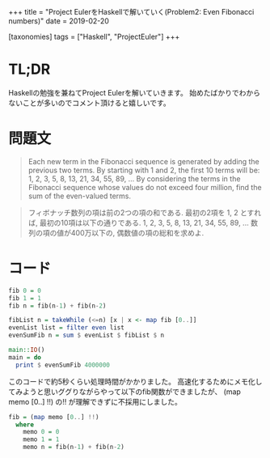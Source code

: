 +++
title = "Project EulerをHaskellで解いていく(Problem2: Even Fibonacci numbers)"
date = 2019-02-20

[taxonomies]
tags = ["Haskell", "ProjectEuler"]
+++
# TL;DR
Haskellの勉強を兼ねてProject Eulerを解いていきます。
始めたばかりでわからないことが多いのでコメント頂けると嬉しいです。

# 問題文
> Each new term in the Fibonacci sequence is generated by adding the previous two terms. By starting with 1 and 2, the first 10 terms will be:
1, 2, 3, 5, 8, 13, 21, 34, 55, 89, ...
By considering the terms in the Fibonacci sequence whose values do not exceed four million, find the sum of the even-valued terms.


> フィボナッチ数列の項は前の2つの項の和である. 最初の2項を 1, 2 とすれば, 最初の10項は以下の通りである.
1, 2, 3, 5, 8, 13, 21, 34, 55, 89, ...
数列の項の値が400万以下の, 偶数値の項の総和を求めよ.

<!-- more -->

# コード

```haskell
fib 0 = 0
fib 1 = 1
fib n = fib(n-1) + fib(n-2)

fibList n = takeWhile (<=n) [x | x <- map fib [0..]]
evenList list = filter even list
evenSumFib n = sum $ evenList $ fibList $ n

main::IO()
main = do
  print $ evenSumFib 4000000
```

このコードで約5秒くらい処理時間がかかりました。
高速化するためにメモ化してみようと思いググりながらやって以下のfib関数ができましたが、 (map memo [0..] !!) の!! が理解できずに不採用にしました。

```haskell
fib = (map memo [0..] !!)
  where
    memo 0 = 0
    memo 1 = 1
    memo n = fib(n-1) + fib(n-2)
```

